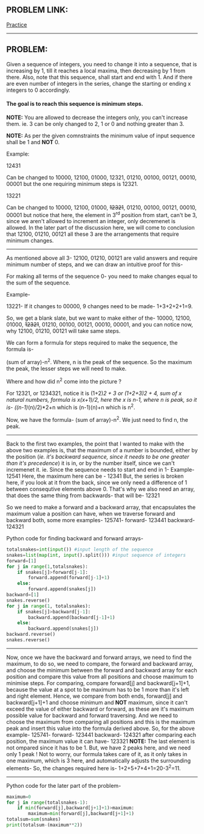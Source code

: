 ## PROBLEM LINK:
[Practice](https://www.codechef.com/problems/SNTEMPLE "SNTEMPLE Practice")
***
## PROBLEM:
Given a sequence of integers, you need to change it into a sequence, that is increasing by 1, till it reaches a local maxima, then decreasing by 1 from there. Also, note that this sequence, shall start and end with 1. And if there are even number of integers in the series, change the starting or ending x integers to 0 accordingly.
#### The goal is to reach this sequence is minimum steps.

**NOTE:** You are allowed to decrease the integers only, you can't increase them. ie. 3 can be only changed to 2, 1 or 0 and nothing greater than 3.

**NOTE:** As per the given comnstraints the minimum value of input sequence shall be 1 and **NOT** 0.

Example:

12431

Can be changed to 10000, 12100, 01000, 12321, 01210, 00100, 00121, 00010, 00001 but the one requiring minimum steps is 12321.

13221

Can be changed to 10000, 12100, 01000, ~~12321~~, 01210, 00100, 00121, 00010, 00001 but notice that here, the element in 3<sup>rd</sup> position from start, can't be 3, since we aren't allowed to increment an integer, only decremenet is allowed. In the later part of the discussion here, we will come to conclusion that 12100, 01210, 00121 all these 3 are the arrangements that require minimum changes. 

***

As mentioned above all 3- 12100, 01210, 00121 are valid answers and require minimum number of steps, and we can draw an intuitive proof for this- 

For making all terms of the sequence 0- you need to make changes equal to the sum of the sequence.

Example- 

13221- If it changes to 00000, 9 changes need to be made- 1+3+2+2+1=9. 

So, we get a blank slate, but we want to make either of the-  10000, 12100, 01000, ~~12321~~, 01210, 00100, 00121, 00010, 00001, and you can notice now, why 12100, 01210, 00121 will take same steps.

We can form a formula for steps required to make the sequence, the formula is-

(sum of array)-n<sup>2</sup>. Where, n is the peak of the sequence. So the maximum the peak, the lesser steps we will need to make.


Where and how did n<sup>2</sup> come into the picture ? 

For 12321, or 1234321, notice it is (1+2)*2 + 3 or (1+2+3)*2 + 4, sum of x natural numbers, formula is x*(x+1)/2, here the x is n-1, where n is peak, so it is- 
((n-1)*(n)/2)*2+n which is (n-1)(n)+n which is n<sup>2</sup>.

Now, we have the formula- (sum of array)-n<sup>2</sup>. We just need to find n, the peak.
***
Back to the first two examples, the point that I wanted to make with the above two examples is, that the maximum of a number is bounded, either by the position (*ie. it's backward sequence, since it needs to be one greater than it's precedence*) it is in, or by the number itself, since we can't incremenet it. ie. Since the sequence needs to start and end in 1-
Example-
12541
Here, the maximum here can be - 12341
But, the series is broken here, if you look at it from the back, since we only need a difference of 1 between consequtive elements above 0. That's why we also need an array, that does the same thing from backwards- that will be- 12321

So we need to make a forward and a backward array, that encapsulates the maximum value a position can have, when we traverse forward and backward both, some more examples-
125741-
forward- 123441
backward- 124321

Python code for finding backward and forward arrays-
```python
totalsnakes=int(input()) #input length of the sequence
snakes=list(map(int, input().split())) #input sequence of integers
forward=[1]
for j in range(1,totalsnakes):
	if snakes[j]>forward[j-1]:
		forward.append(forward[j-1]+1)
	else:
		forward.append(snakes[j])
backward=[1]
snakes.reverse()
for j in range(1, totalsnakes):
	if snakes[j]>backward[j-1]:
		backward.append(backward[j-1]+1)
	else:
		backward.append(snakes[j])
backward.reverse()
snakes.reverse()
```
***
Now, once we have the backward and forward arrays, we need to find the maximum, to do so, we need to compare, the forward and backward array, and choose the minimum between the forward and backward array for each position and compare this value from all positions and choose maximum to minimise steps.
For comparing, compare forward[j] and backward[j+1]+1, because the value at a spot to be maximum has to be 1 more than it's left and right element. Hence, we compare from both ends, forward[j] and backward[j+1]+1 and choose minimum and **NOT** maximum, since it can't exceed the value of either backward or forward, as these are it's maximum possible value for backward and forward traversing.
And we need to choose the maximum from comparing all positions and this is the maximum peak and insert this value into the formula derived above.
So, for the above example-
125741-
forward- 123441
backward- 124321
after comparing each position, the maximum value it can have-
123321
**NOTE:** The last element is not ompared since it has to be 1.
But, we have 2 peaks here, and we need only 1 peak ! Not to worry, our formula takes care of it, as it only takes in one maximum, which is 3 here, and automatically adjusts the surrounding elements-
So, the changes required here is- 1+2+5+7+4+1=20-3<sup>2</sup>=11.
***
Python code for the later part of the problem-
```python
maximum=0
for j in range(totalsnakes-1):
	if min(forward[j],backward[j+1]+1)>maximum:
		maximum=min(forward[j],backward[j+1]+1)
totalsum=sum(snakes)
print(totalsum-(maximum**2))
``` 
